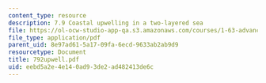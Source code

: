 ```yaml
---
content_type: resource
description: 7.9 Coastal upwelling in a two-layered sea
file: https://ol-ocw-studio-app-qa.s3.amazonaws.com/courses/1-63-advanced-fluid-dynamics-of-the-environment-fall-2002/eebd5a2e4e140ad93de2ad482413de6c_792upwell.pdf
file_type: application/pdf
parent_uid: 8e97ad61-5a17-09fa-6ecd-9633ab2ab9d9
resourcetype: Document
title: 792upwell.pdf
uid: eebd5a2e-4e14-0ad9-3de2-ad482413de6c
---
```

